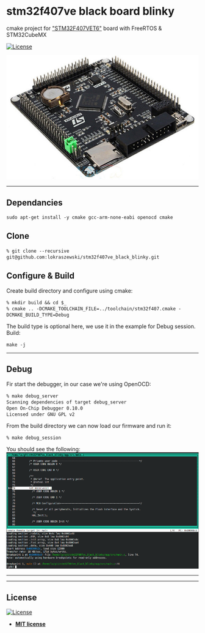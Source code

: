 # stm32f407ve black board blinky
cmake project for ["STM32F407VET6"](https://www.aliexpress.com/item/4000029771709.html) board with FreeRTOS & STM32CubeMX

[![License](http://img.shields.io/:license-mit-blue.svg?style=flat-square)](http://badges.mit-license.org)

![](png/stm32f407_black.png)


---

## Dependancies 

```shell
sudo apt-get install -y cmake gcc-arm-none-eabi openocd cmake
```

## Clone

```shell
% git clone --recursive git@github.com:lokraszewski/stm32f407ve_black_blinky.git
```

## Configure & Build
Create build directory and configure using cmake:
```shell
% mkdir build && cd $_
% cmake .. -DCMAKE_TOOLCHAIN_FILE=../toolchain/stm32f407.cmake -DCMAKE_BUILD_TYPE=Debug
```
The build type is optional here, we use it in the example for Debug session. Build:
```shell
make -j
```


---


## Debug 
Fir start the debugger, in our case we're using OpenOCD:
```shell
% make debug_server
Scanning dependencies of target debug_server
Open On-Chip Debugger 0.10.0
Licensed under GNU GPL v2
```
From the build directory we can now load our firmware and run it:
```shell
% make debug_session
```
You should see the following:
![](png/gdb_session.png)


---


---

## License
[![License](http://img.shields.io/:license-mit-blue.svg?style=flat-square)](http://badges.mit-license.org)
- **[MIT license](http://opensource.org/licenses/mit-license.php)**
